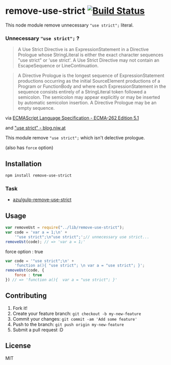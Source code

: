 # remove-use-strict [![Build Status](https://travis-ci.org/azu/remove-use-strict.png?branch=master)](https://travis-ci.org/azu/remove-use-strict)

This node module remove unnecessary `"use strict";` literal.

### Unnecessary `"use strict";` ?

> A Use Strict Directive is an ExpressionStatement in a Directive Prologue whose StringLiteral is either the exact character sequences "use strict" or 'use strict'. A Use Strict Directive may not contain an EscapeSequence or LineContinuation.

> A Directive Prologue is the longest sequence of ExpressionStatement productions occurring as the initial SourceElement productions of a Program or FunctionBody and where each ExpressionStatement in the sequence consists entirely of a StringLiteral token followed a semicolon. The semicolon may appear explicitly or may be inserted by automatic semicolon insertion. A Directive Prologue may be an empty sequence.

via [ECMAScript Language Specification - ECMA-262 Edition 5.1](http://ecma-international.org/ecma-262/5.1/#sec-14.1 "ECMAScript Language Specification - ECMA-262 Edition 5.1")

and [&#34;use strict&#34; - blog.niw.at](http://blog.niw.at/post/26687866336 "&#34;use strict&#34; - blog.niw.at")

This module remove `"use strict";`  which isn't delective prologue.

(also has `force` option)

## Installation

``` sh
npm install remove-use-strict
```

### Task

* [azu/gulp-remove-use-strict](https://github.com/azu/gulp-remove-use-strict "azu/gulp-remove-use-strict")

## Usage

``` js
var removeUst = require("../lib/remove-use-strict");
var code = 'var a = 1;\n' +
    '"use strict";\n"use strict";';// unnecessary use strict...
removeUst(code); // => 'var a = 1;'
```

force option : true

``` js
var code = '"use strict";\n' +
    'function a(){ "use strict"; \n var a = "use strict"; }';
removeUst(code, {
    force : true
}) // => 'function a(){  var a = "use strict"; }'
```


## Contributing

1. Fork it!
2. Create your feature branch: `git checkout -b my-new-feature`
3. Commit your changes: `git commit -am 'Add some feature'`
4. Push to the branch: `git push origin my-new-feature`
5. Submit a pull request :D

## License

MIT
